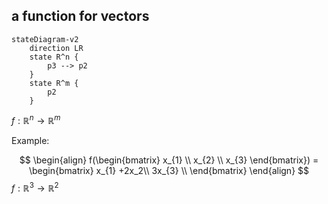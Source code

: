 ## a function for vectors
```mermaid
stateDiagram-v2
	direction LR
    state R^n {
		p3 --> p2
    }
	state R^m {
		p2
	}
```
$f: \mathbb{R}^n \rightarrow \mathbb{R}^m$

Example:

$$
\begin{align}
	f(\begin{bmatrix}
           x_{1} \\
           x_{2} \\
           x_{3}
         \end{bmatrix}) = 
         \begin{bmatrix}
           x_{1} +2x_2\\
           3x_{3} \\
         \end{bmatrix}
\end{align}
$$
$f: \mathbb{R}^3\rightarrow\mathbb{R}^2$
